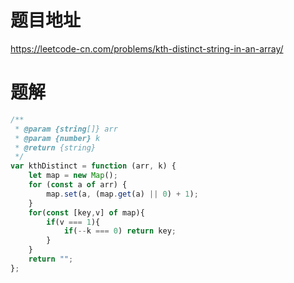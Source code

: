 # 题目地址
https://leetcode-cn.com/problems/kth-distinct-string-in-an-array/

# 题解
```js
/**
 * @param {string[]} arr
 * @param {number} k
 * @return {string}
 */
var kthDistinct = function (arr, k) {
    let map = new Map();
    for (const a of arr) {
        map.set(a, (map.get(a) || 0) + 1);
    }
    for(const [key,v] of map){
        if(v === 1){
            if(--k === 0) return key;
        }
    }
    return "";
};
```